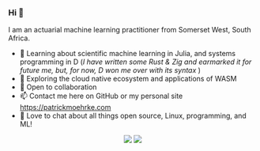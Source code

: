 ### Hi 👋

I am an actuarial machine learning practitioner from Somerset West, South Africa.

- 🌱 Learning about scientific machine learning in Julia, and systems programming in D (_I have written some Rust & Zig and earmarked it for future me, but, for now, D won me over with its syntax_ ) 
- 🔭 Exploring the cloud native ecosystem and applications of WASM
- 👯 Open to collaboration
- 📫 Contact me here on GitHub or my personal site https://patrickmoehrke.com
- 💬 Love to chat about all things open source, Linux, programming, and ML!

<p align="center">
  <img src="https://github-readme-stats-lake-gamma.vercel.app/api?username=patrickm663&count_private=true&hide_border=true&show_icons=true&theme=tokyonight">
  <img src="https://github-readme-stats.vercel.app/api/top-langs/?username=patrickm663&hide=SCSS,Jupyter%20Notebook,Makefile,HTML&size_weight=0.5&count_weight=0.5&layout=donut&theme=tokyonight&hide_border=true&count_private=true&show_icons=true">
</p>
